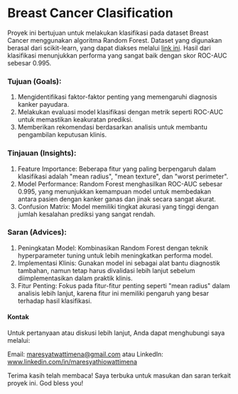 # Breast Cancer Clasification
Proyek ini bertujuan untuk melakukan klasifikasi pada dataset Breast Cancer menggunakan algoritma Random Forest. Dataset yang digunakan berasal dari scikit-learn, yang dapat diakses melalui [link ini](https://scikit-learn.org/1.5/modules/generated/sklearn.datasets.load_breast_cancer.html#load-breast-cancer). Hasil dari klasifikasi menunjukkan performa yang sangat baik dengan skor ROC-AUC sebesar 0.995.

### Tujuan (Goals):
  1. Mengidentifikasi faktor-faktor penting yang memengaruhi diagnosis kanker payudara.
  2. Melakukan evaluasi model klasifikasi dengan metrik seperti ROC-AUC untuk memastikan keakuratan prediksi.
  3. Memberikan rekomendasi berdasarkan analisis untuk membantu pengambilan keputusan klinis.

### Tinjauan (Insights):
  1. Feature Importance:
     Beberapa fitur yang paling berpengaruh dalam klasifikasi adalah "mean radius", "mean texture", dan "worst perimeter".
  2. Model Performance:
     Random Forest menghasilkan ROC-AUC sebesar 0.995, yang menunjukkan kemampuan model untuk membedakan antara pasien dengan kanker ganas dan jinak secara sangat akurat.
  3. Confusion Matrix:
     Model memiliki tingkat akurasi yang tinggi dengan jumlah kesalahan prediksi yang sangat rendah.

### Saran (Advices):
  1. Peningkatan Model:
     Kombinasikan Random Forest dengan teknik hyperparameter tuning untuk lebih meningkatkan performa model.
  2. Implementasi Klinis:
     Gunakan model ini sebagai alat bantu diagnostik tambahan, namun tetap harus divalidasi lebih lanjut sebelum diimplementasikan dalam praktik klinis.
  3. Fitur Penting:
     Fokus pada fitur-fitur penting seperti "mean radius" dalam analisis lebih lanjut, karena fitur ini memiliki pengaruh yang besar terhadap hasil klasifikasi.

#### Kontak
Untuk pertanyaan atau diskusi lebih lanjut, Anda dapat menghubungi saya melalui:

Email: maresyatwattimena@gmail.com atau LinkedIn: www.linkedin.com/in/maresyathiowattimena


Terima kasih telah membaca! Saya terbuka untuk masukan dan saran terkait proyek ini.
God bless you!
